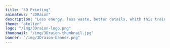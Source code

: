 ```yaml
---
title: "3D Printing"
animateur: "3DRaion"
description: "Less energy, less waste, better details, whith this training you will discover the 3D printing domain through its new forms."
theme: "atelier"
logo: "/img/3Draion-logo.png"
thumbnail: "/img/3Draion-thumbnail.jpg"
banner: "/img/3Draion-banner.png"
---
```

